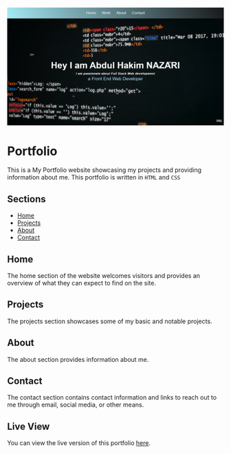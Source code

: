 ![Portfolio home page](https://github.com/Hakim-CS/hakim-cs.github.io/blob/main/images/home%20page.png)

# Portfolio

This is a My Portfolio website showcasing my projects and providing information about me.
This portfolio is written in `HTML` and `CSS`

## Sections

- [Home](#home)
- [Projects](#projects)
- [About](#about)
- [Contact](#contact)

## Home

The home section of the website welcomes visitors and provides an overview of what they can expect to find on the site.

## Projects

The projects section showcases some of my basic and notable projects.

## About

The about section provides information about me.

## Contact

The contact section contains contact information and links to reach out to me through email, social media, or other means.

## Live View

You can view the live version of this portfolio [here](https://hakim-cs.github.io).


